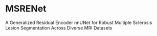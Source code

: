 # MSRENet
A Generalized Residual Encoder nnUNet for Robust Multiple Sclerosis Lesion Segmentation Across Diverse MRI Datasets
